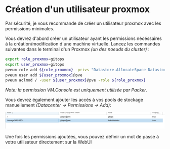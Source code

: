 ﻿
# Création d'un utilisateur proxmox

Par sécurité, je vous recommande de créer un utilisateur proxmox avec les permissions minimales.

Vous devrez d'abord créer un utilisateur ayant les permissions nécéssaires à la création/modification d'une machine virtuelle. Lancez les commandes suivantes dans le terminal d'un Proxmox *(un des noeuds du cluster)* :
```bash
export role_proxmox=gitops
export user_proxmox=gitops
pveum role add ${role_proxmox} -privs "Datastore.AllocateSpace Datastore.Audit Pool.Allocate Sys.Audit Sys.Console Sys.Modify VM.Allocate VM.Audit VM.Clone VM.Config.CDROM VM.Config.Cloudinit VM.Config.CPU VM.Config.Disk VM.Config.HWType VM.Config.Memory VM.Config.Network VM.Config.Options VM.Migrate VM.Monitor VM.PowerMgmt VM.Console"
pveum user add ${user_proxmox}@pve
pveum aclmod / -user ${user_proxmox}@pve -role ${role_proxmox}
```
*Note: la permission VM.Console est uniquement utilisée par Packer*.

Vous devrez également ajouter les accès à vos pools de stockage manuellement *(Datacenter -> Permissions -> Add)*:

<center>
    <img src="../img/perms-iso.png" >
</center>

Une fois les permissions ajoutées, vous pouvez définir un mot de passe à votre utilisateur directement sur la WebUI
